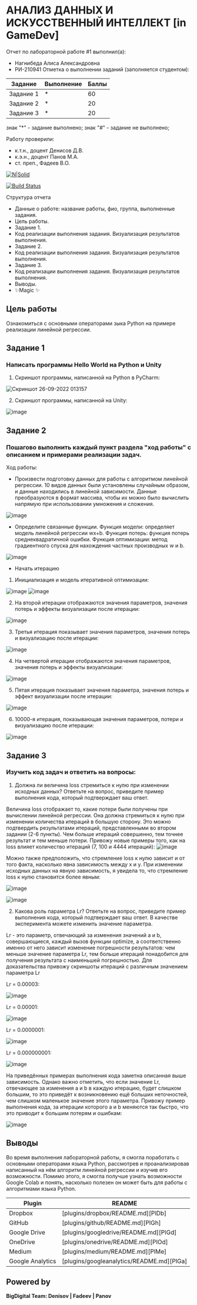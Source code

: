 # АНАЛИЗ ДАННЫХ И ИСКУССТВЕННЫЙ ИНТЕЛЛЕКТ [in GameDev]
Отчет по лабораторной работе #1 выполнил(а):
- Нагнибеда Алиса Александровна
- РИ-210941
Отметка о выполнении заданий (заполняется студентом):

| Задание | Выполнение | Баллы |
| ------ | ------ | ------ |
| Задание 1 | * | 60 |
| Задание 2 | * | 20 |
| Задание 3 | * | 20 |

знак "*" - задание выполнено; знак "#" - задание не выполнено;

Работу проверили:
- к.т.н., доцент Денисов Д.В.
- к.э.н., доцент Панов М.А.
- ст. преп., Фадеев В.О.

[![N|Solid](https://cldup.com/dTxpPi9lDf.thumb.png)](https://nodesource.com/products/nsolid)

[![Build Status](https://travis-ci.org/joemccann/dillinger.svg?branch=master)](https://travis-ci.org/joemccann/dillinger)

Структура отчета

- Данные о работе: название работы, фио, группа, выполненные задания.
- Цель работы.
- Задание 1.
- Код реализации выполнения задания. Визуализация результатов выполнения.
- Задание 2.
- Код реализации выполнения задания. Визуализация результатов выполнения.
- Задание 3.
- Код реализации выполнения задания. Визуализация результатов выполнения.
- Выводы.
- ✨Magic ✨

## Цель работы
Ознакомиться с основными операторами зыка Python на примере реализации линейной регрессии.

## Задание 1
### Написать программы Hello World на Python и Unity

1. Скриншот программы, написанной на Python в PyCharm:

![Скриншот 26-09-2022 013157](https://user-images.githubusercontent.com/113305087/192334358-0e4483c9-0784-41bd-a535-7bb0ade39b7e.jpg)

2. Скриншот программы, написанной на Unity:

![image](https://user-images.githubusercontent.com/113305087/192335708-f5f3ff88-3f4a-4c96-8221-150dbd58a6b5.png)

## Задание 2
### Пошагово выполнить каждый пункт раздела "ход работы" с описанием и примерами реализации задач.

Ход работы:
- Произвести подготовку данных для работы с алгоритмом линейной регрессии. 10 видов данных были установлены случайным образом, и данные находились в линейной зависимости. Данные преобразуются в формат массива, чтобы их можно было вычислить напрямую при использовании умножения и сложения.

![image](https://user-images.githubusercontent.com/113305087/192359777-fed21ba0-1e14-4dbc-8cc8-8afa55d91118.png)

- Определите связанные функции. Функция модели: определяет модель линейной регрессии wx+b. Функция потерь: функция потерь среднеквадратичной ошибки. Функция оптимизации: метод градиентного спуска для нахождения частных производных w и b.

![image](https://user-images.githubusercontent.com/113305087/192363322-6bb02598-c2a3-4fc2-a40d-28df85944c84.png)

- Начать итерацию

1. Инициализация и модель итеративной оптимизации:

![image](https://user-images.githubusercontent.com/113305087/192367077-f166bd86-1d86-401d-a2f1-c4828172558b.png)
![image](https://user-images.githubusercontent.com/113305087/192458592-1490a9ee-1c3f-4cc7-a841-955ff282e057.png)

2. На второй итерации отображаются значения параметров, значения потерь и эффекты визуализации после итерации:

![image](https://user-images.githubusercontent.com/113305087/192458806-a67719d6-e499-4827-9c2b-c55437b8c2b3.png)

3. Третья итерация показывает значения параметров, значения потерь и визуализацию после итерации:

![image](https://user-images.githubusercontent.com/113305087/192459149-ea1ff3b8-de81-4eab-94ee-9e40afd0587d.png)

4. На четвертой итерации отображаются значения параметров, значения потерь и эффекты визуализации:

![image](https://user-images.githubusercontent.com/113305087/192459375-87852522-9a80-4293-9422-373716b6bc63.png)

5. Пятая итерация показывает значения параметра, значения потерь и эффект визуализации после итерации:

![image](https://user-images.githubusercontent.com/113305087/192459515-2a35af57-f3fe-42c2-96e4-dbc18b0d2f04.png)

6. 10000-я итерация, показывающая значения параметров, потери и визуализацию после итерации:

![image](https://user-images.githubusercontent.com/113305087/192459650-00270eed-64ff-43be-8ba0-1c8e59e5d6c8.png)


## Задание 3
### Изучить код задач и ответить на вопросы:
1. Должна ли величина loss стремиться к нулю при изменении исходных данных? Ответьте на вопрос, приведите пример выполнения кода, который подтверждает ваш ответ.

Величина loss отображает то, какие потери были получены при вычислении линейной регрессии. Она должна стремиться к нулю при изменении количества итераций в большую сторону. Это можно подтвердить результатами итераций, представленными во втором задании (2-6 пункты). Чем больше итераций совершенно, тем точнее результат и тем меньше потери.
Привожу новые примеры того, как на loss влияет количество итераций (7, 100 и 4444 итераций):
![image](https://user-images.githubusercontent.com/113305087/192465992-fb97c351-b75b-4f68-aa4d-2fe0a26ae5cc.png)

Можно также предположить, что стремление loss к нулю зависит и от того факта, насколько явна зависимость между x и y. При изменении исходных данных на явную зависимость, я увидела то, что стремление loss к нулю становится более явным:

![image](https://user-images.githubusercontent.com/113305087/192468422-b4ed26ab-ae91-4619-a1ca-d91388b28825.png)

![image](https://user-images.githubusercontent.com/113305087/192468522-3541458e-21a1-4311-92bb-1a0579b8d1f6.png)

2. Какова роль параметра Lr? Ответьте на вопрос, приведите пример выполнения кода, который подтверждает ваш ответ. В качестве эксперимента можете изменить значение параметра.

Lr - это параметр, отвечающий за изменения значений a и b, совершающиеся, каждый вызов функции optimize, а соответственно именно от него зависит изменение погрешности результатов: чем меньше значение параметра Lr, тем больше итераций понадобится для получения результата с наименьшей погрешностью. Для доказательства привожу скриншоты итераций с различным значением параметра Lr

Lr = 0.00003:

![image](https://user-images.githubusercontent.com/113305087/192464365-8782075a-3af8-4bfe-a7f7-6934e779fa9e.png)

Lr = 0.00001:

![image](https://user-images.githubusercontent.com/113305087/192464480-4624e2d4-11a1-4ff8-b1dc-1c82f4f9da66.png)

Lr = 0.0000001:

![image](https://user-images.githubusercontent.com/113305087/192464611-05b605d4-f1a2-4e3c-b170-ec947f26af2d.png)

Lr = 0.000000001:

![image](https://user-images.githubusercontent.com/113305087/192464726-20750a9a-f3a6-4af6-a37d-770784340b83.png)

На приведённых примерах выполнения кода заметна описанная выше зависимость. Однако важно отметить, что если значение Lr, отвечающее за изменения a и b в каждую итерацию, будет слишком большим, то это приведёт к возникновению ещё больших неточностей, чем слишком маленькое значение этого параметра. Привожу пример выполнения кода, за итерации которого a и b меняются так быстро, что это приводит к большим потерям и ошибкам:

![image](https://user-images.githubusercontent.com/113305087/192465590-dc7a0a9b-1d43-4039-9a5d-8d1e19ee7706.png)


## Выводы

Во время выполнения лабораторной работы, я смогла поработать с основными операторами языка Python, рассмотрев и проанализировав написанный на нём алгоритм линейной регрессии и изучив его возможности. Помимо этого, я смогла получше узнать возможности Google Colab и понять, насколько полезен он может быть для работы с алгоритмами языка Python. 


| Plugin | README |
| ------ | ------ |
| Dropbox | [plugins/dropbox/README.md][PlDb] |
| GitHub | [plugins/github/README.md][PlGh] |
| Google Drive | [plugins/googledrive/README.md][PlGd] |
| OneDrive | [plugins/onedrive/README.md][PlOd] |
| Medium | [plugins/medium/README.md][PlMe] |
| Google Analytics | [plugins/googleanalytics/README.md][PlGa] |

## Powered by

**BigDigital Team: Denisov | Fadeev | Panov**
